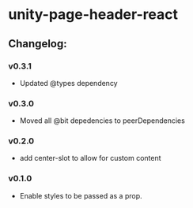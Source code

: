 # unity-page-header-react

## Changelog:

### v0.3.1
- Updated @types dependency

### v0.3.0
- Moved all @bit depedencies to peerDependencies

### v0.2.0
- add center-slot to allow for custom content

### v0.1.0
- Enable styles to be passed as a prop.
